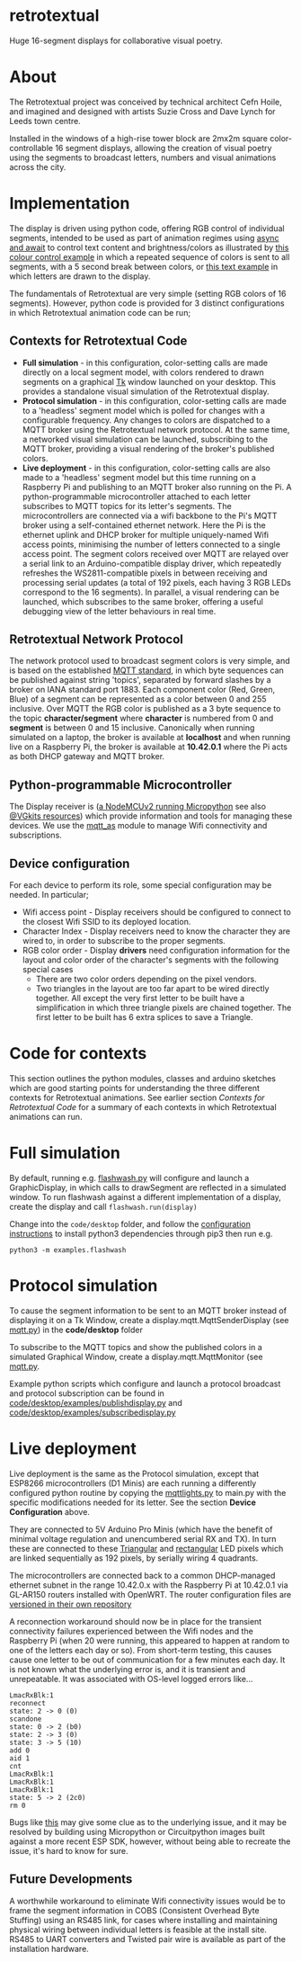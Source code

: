 # retrotextual
Huge 16-segment displays for collaborative visual poetry.

# About

The Retrotextual project was conceived by technical architect Cefn Hoile, and imagined and designed with artists Suzie Cross and Dave Lynch for Leeds town centre.

Installed in the windows of a high-rise tower block are 2mx2m square color-controllable 16 segment displays, allowing the creation of visual poetry using the segments to broadcast letters, numbers and visual animations across the city.

# Implementation

The display is driven using python code, offering RGB control of individual segments, intended to be used as part of animation regimes using [async and await](https://www.youtube.com/watch?v=tSLDcRkgTsY) to control text content and brightness/colors as illustrated by [this colour control example](https://github.com/cefn/retrotextual/blob/master/code/desktop/examples/flashwash.py) in which a repeated sequence of colors is sent to all segments, with a 5 second break between colors, or [this text example](https://github.com/cefn/retrotextual/blob/master/code/desktop/examples/helloworld.py) in which letters are drawn to the display.

The fundamentals of Retrotextual are very simple (setting RGB colors of 16 segments). However, python code is provided for 3 distinct configurations in which Retrotextual animation code can be run;

## Contexts for Retrotextual Code

* __Full simulation__ - in this configuration, color-setting calls are made directly on a local segment model, with colors rendered to drawn segments on a graphical [Tk](https://wiki.python.org/moin/TkInter)  window launched on your desktop. This provides a standalone visual simulation of the Retrotextual display.
* __Protocol simulation__ - in this configuration, color-setting calls are made to a 'headless' segment model which is polled for changes with a configurable frequency. Any changes to colors are dispatched to a MQTT broker using the Retrotextual network protocol. At the same time, a networked visual simulation can be launched, subscribing to the MQTT broker, providing a visual rendering of the broker's published colors.
* __Live deployment__ - in this configuration, color-setting calls are also made to a 'headless' segment model but this time running on a Raspberry Pi and publishing to an MQTT broker also running on the Pi. A python-programmable microcontroller attached to each letter subscribes to MQTT topics for its letter's segments. The microcontrollers are connected via a wifi backbone to the Pi's MQTT broker using a self-contained ethernet network. Here the Pi is the ethernet uplink and DHCP broker for multiple uniquely-named Wifi access points, minimising the number of letters connected to a single access point. The segment colors received over MQTT are relayed over a serial link to an Arduino-compatible display driver, which repeatedly refreshes the WS2811-compatible pixels in between receiving and processing serial updates (a total of 192 pixels, each having 3 RGB LEDs correspond to the 16 segments). In parallel, a visual rendering can be launched, which subscribes to the same broker, offering a useful debugging view of the letter behaviours in real time.

## Retrotextual Network Protocol

The network protocol used to broadcast segment colors is very simple, and is based on the established [MQTT standard](http://mqtt.org/faq), in which byte sequences can be published against string 'topics', separated by forward slashes by a broker on IANA standard port 1883. Each component color (Red, Green, Blue) of a segment can be represented as a color between 0 and 255 inclusive. Over MQTT the RGB color is published as a 3 byte sequence to the topic __character/segment__ where __character__ is numbered from 0 and __segment__ is between 0 and 15 inclusive. Canonically when running simulated on a laptop, the broker is available at __localhost__ and when running live on a Raspberry Pi, the broker is available at __10.42.0.1__ where the Pi acts as both DHCP gateway and MQTT broker. 

## Python-programmable Microcontroller

The Display receiver is ([a NodeMCUv2 running Micropython](https://learn.adafruit.com/building-and-running-micropython-on-the-esp8266/flash-firmware) see also [@VGkits resources](https://vgkits.org/blog/projects/vanguard/)) which provide information and tools for managing these devices. We use the [mqtt_as](https://github.com/peterhinch/micropython-mqtt/tree/master/mqtt_as) module to manage Wifi connectivity and subscriptions.

## Device configuration

For each device to perform its role, some special configuration may be needed. In particular;

* Wifi access point - Display receivers should be configured to connect to the closest Wifi SSID to its deployed location.
* Character Index - Display receivers need to know the character they are wired to, in order to subscribe to the proper segments. 
* RGB color order - Display __drivers__ need configuration information for the layout and color order of the character's segments with the following special cases
	- There are two color orders depending on the pixel vendors.
	- Two triangles in the layout are too far apart to be wired directly together. All except the very first letter to be built have a simplification in which three triangle pixels are chained together. The first letter to be built has 6 extra splices to save a Triangle.

# Code for contexts

This section outlines the python modules, classes and arduino sketches which are good starting points for understanding the three different contexts for Retrotextual animations.  See earlier section _Contexts for Retrotextual Code_ for a summary of each contexts in which Retrotextual animations can run.
 
# Full simulation

By default, running e.g. [flashwash.py](https://github.com/cefn/retrotextual/blob/master/code/desktop/examples/flashwash.py) will configure and launch a GraphicDisplay, in which calls to drawSegment are reflected in a simulated window. To run flashwash against a different implementation of a display, create the display and call `flashwash.run(display)`

Change into the `code/desktop` folder, and follow the [configuration instructions](https://github.com/cefn/retrotextual/blob/master/code/desktop/display/README.md) to install python3 dependencies through pip3 then run e.g.

`python3 -m examples.flashwash`

# Protocol simulation

To cause the segment information to be sent to an MQTT broker instead of displaying it on a Tk Window, create a display.mqtt.MqttSenderDisplay (see [mqtt.py](https://github.com/cefn/retrotextual/blob/master/code/desktop/display/mqtt.py)) in the __code/desktop__ folder

To subscribe to the MQTT topics and show the published colors in a simulated Graphical Window, create a display.mqtt.MqttMonitor (see [mqtt.py](https://github.com/cefn/retrotextual/blob/master/code/desktop/display/mqtt.py).

Example python scripts which configure and launch a protocol broadcast and protocol subscription can be found in [code/desktop/examples/publishdisplay.py](https://github.com/cefn/retrotextual/blob/master/code/desktop/examples/publishdisplay.py) and [code/desktop/examples/subscribedisplay.py](https://github.com/cefn/retrotextual/blob/master/code/desktop/examples/subscribedisplay.py)

# Live deployment

Live deployment is the same as the Protocol simulation, except that ESP8266 microcontrollers (D1 Minis) are each running a differently configured python routine by copying the [mqttlights.py](https://github.com/cefn/retrotextual/blob/master/code/cockle/mqttlights.py) to main.py with the specific modifications needed for its letter. See the section __Device Configuration__ above.

They are connected to 5V Arduino Pro Minis (which have the benefit of minimal voltage regulation and unencumbered serial RX and TX). In turn these are connected to these [Triangular](https://www.aliexpress.com/snapshot/0.html?spm=a2g0s.9042647.6.2.55404c4dO2yLVp&orderId=504902475689252&productId=32799774199) and [rectangular](https://www.aliexpress.com/snapshot/0.html?spm=a2g0s.9042647.6.2.1ad14c4drEic9h&orderId=504786566519252&productId=32706227746) LED pixels which are linked sequentially as 192 pixels, by serially wiring 4 quadrants.

The microcontrollers are connected back to a common DHCP-managed ethernet subnet in the range 10.42.0.x with the Raspberry Pi at 10.42.0.1 via GL-AR150 routers installed with OpenWRT. The router configuration files are [versioned in their own repository](https://github.com/ShrimpingIt/openwrt/tree/master/gl-ar150-clean%2Bretro)

A reconnection workaround should now be in place for the transient connectivity failures experienced between the Wifi nodes and the Raspberry Pi (when 20 were running, this appeared to happen at random to one of the letters each day or so). From short-term testing, this causes cause one letter to be out of communication for a few minutes each day. It is not known what the underlying error is, and it is transient and unrepeatable. It was associated with OS-level logged errors like...

```
LmacRxBlk:1
reconnect
state: 2 -> 0 (0)
scandone
state: 0 -> 2 (b0)
state: 2 -> 3 (0)
state: 3 -> 5 (10)
add 0
aid 1
cnt 
LmacRxBlk:1
LmacRxBlk:1
LmacRxBlk:1
state: 5 -> 2 (2c0)
rm 0
```

Bugs like [this](https://github.com/esp8266/Arduino/issues/50) may give some clue as to the underlying issue, and it may be resolved by building using Micropython or Circuitpython images built against a more recent ESP SDK, however, without being able to recreate the issue, it's hard to know for sure.

## Future Developments

A worthwhile workaround to eliminate Wifi connectivity issues would be to frame the segment information in COBS (Consistent Overhead Byte Stuffing) using an RS485 link, for cases where installing and maintaining physical wiring between individual letters is feasible at the install site. RS485 to UART converters and Twisted pair wire is available as part of the installation hardware.